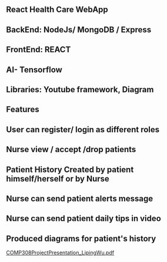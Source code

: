 ## React Health Care WebApp
## BackEnd: NodeJs/ MongoDB / Express
## FrontEnd: REACT
## AI- Tensorflow
## Libraries: Youtube framework, Diagram
## Features
## User can register/ login as different roles
## Nurse view / accept /drop patients
## Patient History Created by patient himself/herself or by Nurse
## Nurse can send patient alerts message
## Nurse can send patient daily tips in video
## Produced diagrams for patient's history

[COMP308ProjectPresentation_LipingWu.pdf](https://github.com/lipingwucs/React_HealthCare_WebApp/files/6231861/COMP308ProjectPresentation_LipingWu.pdf)

